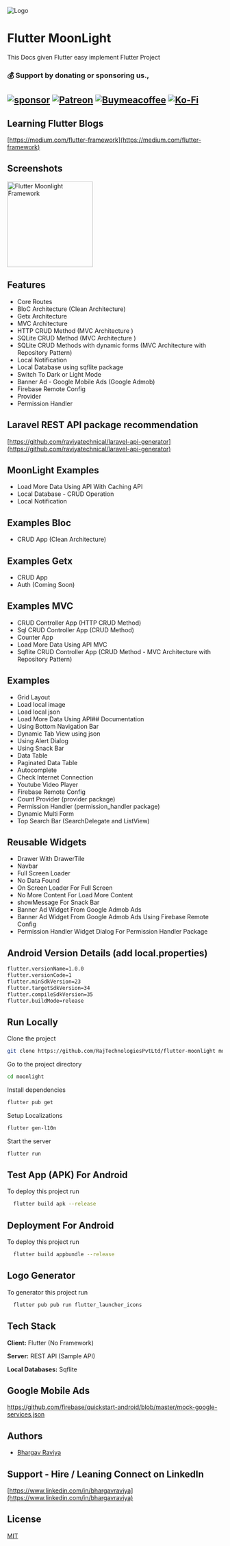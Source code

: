
![Logo](https://www.rajtechnologies.com/ui/images/raj-technologies-logo-top-panel.jpg)

# Flutter MoonLight

This Docs given Flutter easy implement Flutter Project

### 💰 Support by donating or sponsoring us.,
 
 [![sponsor](https://img.shields.io/badge/sponsor-30363D?style=for-the-badge&logo=GitHub-Sponsors&logoColor=#white)](https://github.com/sponsors/bhargavraviya) [![Patreon](https://img.shields.io/badge/Patreon-F96854?style=for-the-badge&logo=patreon&logoColor=white)](https://www.patreon.com/raviyatechnical/membership) [![Buymeacoffee](https://img.shields.io/badge/Buy_Me_A_Coffee-FFDD00?style=for-the-badge&logo=buy-me-a-coffee&logoColor=black)](https://www.buymeacoffee.com/raviyatechnical) [![Ko-Fi](https://img.shields.io/badge/Ko--fi-F16061?style=for-the-badge&logo=ko-fi&logoColor=white)](https://ko-fi.com/raviyatechnical)
-----

## Learning Flutter Blogs

[https://medium.com/flutter-framework](https://medium.com/flutter-framework)

## Screenshots

<img src="screenshot.png" alt="Flutter Moonlight Framework" width="200"/>

## Features

- Core Routes
- BloC Architecture (Clean Architecture)
- Getx Architecture
- MVC Architecture 
- HTTP CRUD Method (MVC Architecture )
- SQLite CRUD Method (MVC Architecture )
- SQLite CRUD Methods with dynamic forms (MVC Architecture with Repository Pattern)
- Local Notification
- Local Database using sqflite package
- Switch To Dark or Light Mode
- Banner Ad - Google Mobile Ads (Google Admob)
- Firebase Remote Config
- Provider 
- Permission Handler

## Laravel REST API package recommendation

[https://github.com/raviyatechnical/laravel-api-generator](https://github.com/raviyatechnical/laravel-api-generator)


## MoonLight Examples

- Load More Data Using API With Caching API
- Local Database - CRUD Operation
- Local Notification

## Examples Bloc
- CRUD App (Clean Architecture)

## Examples Getx
- CRUD App
- Auth (Coming Soon)

## Examples MVC

- CRUD Controller App (HTTP CRUD Method)
- Sql CRUD Controller App (CRUD Method)
- Counter App
- Load More Data Using API MVC
- Sqflite CRUD Controller App (CRUD Method - MVC Architecture with Repository Pattern)

## Examples

- Grid Layout
- Load local image
- Load local json
- Load More Data Using API## Documentation
- Using Bottom Navigation Bar
- Dynamic Tab View using json 
- Using Alert Dialog
- Using Snack Bar
- Data Table
- Paginated Data Table
- Autocomplete
- Check Internet Connection
- Youtube Video Player
- Firebase Remote Config
- Count Provider (provider package)
- Permission Handler (permission_handler package)
- Dynamic Multi Form
- Top Search Bar (SearchDelegate and ListView)
  
## Reusable Widgets

- Drawer With DrawerTile
- Navbar
- Full Screen Loader
- No Data Found
- On Screen Loader For Full Screen
- No More Content For Load More Content
- showMessage For Snack Bar
- Banner Ad Widget From Google Admob Ads
- Banner Ad Widget From Google Admob Ads Using Firebase Remote Config 
- Permission Handler Widget Dialog For Permission Handler Package

<!-- ## Documentation

[Documentation](https://rajtechnologiespvtltd.github.io/flutter-moonlight/docs) -->


## Android Version Details (add local.properties)

```bash
flutter.versionName=1.0.0
flutter.versionCode=1
flutter.minSdkVersion=23
flutter.targetSdkVersion=34
flutter.compileSdkVersion=35
flutter.buildMode=release
```

## Run Locally

Clone the project

```bash
git clone https://github.com/RajTechnologiesPvtLtd/flutter-moonlight moonlight
```

Go to the project directory

```bash
cd moonlight
```

Install dependencies

```bash
flutter pub get
```

Setup Localizations

```bash
flutter gen-l10n
```

Start the server

```bash
flutter run
```

## Test App (APK) For Android

To deploy this project run

```bash
  flutter build apk --release
```

## Deployment For Android

To deploy this project run

```bash
  flutter build appbundle --release
```

## Logo Generator

To generator this project run

```bash
  flutter pub pub run flutter_launcher_icons
```

## Tech Stack

**Client:** Flutter (No Framework)

**Server:** REST API (Sample API)

**Local Databases:** Sqflite

##  Google Mobile Ads

https://github.com/firebase/quickstart-android/blob/master/mock-google-services.json

## Authors

- [Bhargav Raviya](https://www.github.com/bhargavraviya)

## Support - Hire / Leaning Connect on LinkedIn

[https://www.linkedin.com/in/bhargavraviya](https://www.linkedin.com/in/bhargavraviya)

## License

[MIT](https://github.com/RajTechnologiesPvtLtd/flutter-moonlight/blob/master/LICENSE)
